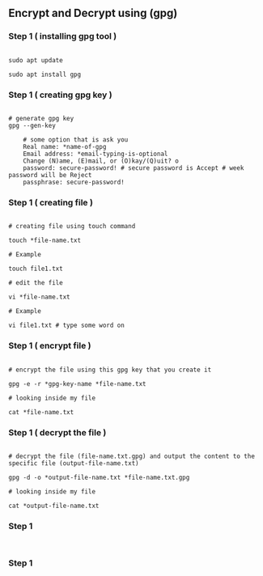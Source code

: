 ## Encrypt and Decrypt using (gpg)

### Step 1 ( installing gpg tool )

```shell

sudo apt update

sudo apt install gpg

```

### Step 1 ( creating gpg key )

```shell

# generate gpg key
gpg --gen-key

    # some option that is ask you
    Real name: *name-of-gpg
    Email address: *email-typing-is-optional
    Change (N)ame, (E)mail, or (O)kay/(Q)uit? o
    password: secure-password! # secure password is Accept # week password will be Reject
    passphrase: secure-password!

```

### Step 1 ( creating file )

```shell

# creating file using touch command

touch *file-name.txt 

# Example

touch file1.txt

# edit the file

vi *file-name.txt 

# Example

vi file1.txt # type some word on

```

### Step 1 ( encrypt file )

```shell

# encrypt the file using this gpg key that you create it

gpg -e -r *gpg-key-name *file-name.txt

# looking inside my file

cat *file-name.txt

```

### Step 1 ( decrypt the file )

```shell

# decrypt the file (file-name.txt.gpg) and output the content to the specific file (output-file-name.txt)

gpg -d -o *output-file-name.txt *file-name.txt.gpg

# looking inside my file

cat *output-file-name.txt

```

### Step 1

```shell


```

### Step 1

```shell


```